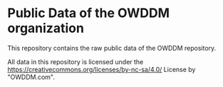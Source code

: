 # Public Data of the OWDDM organization

This repository contains the raw public data of the OWDDM repository.

All data in this repository is licensed under the 
https://creativecommons.org/licenses/by-nc-sa/4.0/ License by
"OWDDM.com".
